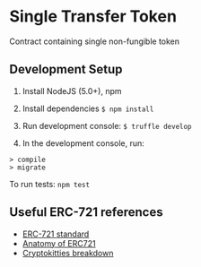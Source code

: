 # Single Transfer Token
Contract containing single non-fungible token

## Development Setup
1. Install NodeJS (5.0+), npm

2. Install dependencies
`$ npm install`

3. Run development console:
`$ truffle develop`

4. In the development console, run:
```
> compile
> migrate
```

To run tests:
`npm test`

## Useful ERC-721 references
- [ERC-721 standard](https://github.com/ethereum/eips/issues/721)
- [Anatomy of ERC721](https://medium.com/crypto-currently/the-anatomy-of-erc721-e9db77abfc24)
- [Cryptokitties breakdown](https://medium.com/loom-network/how-to-code-your-own-cryptokitties-style-game-on-ethereum-7c8ac86a4eb3)
